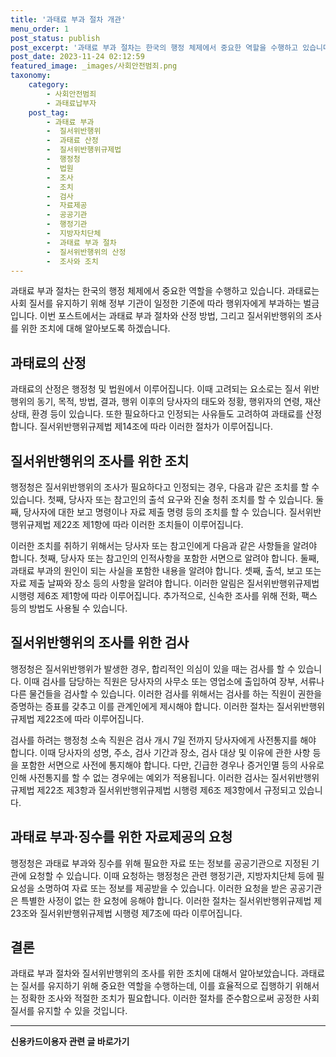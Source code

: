 ```yaml
---
title: '과태료 부과 절차 개관'
menu_order: 1
post_status: publish
post_excerpt: '과태료 부과 절차는 한국의 행정 체제에서 중요한 역할을 수행하고 있습니다. 과태료는 사회 질서를 유지하기 위해 정부 기관이 일정한 기준에 따라 행위자에게 부과하는 벌금입니다. 이번 포스트에서는 과태료 부과 절차와 산정 방법, 그리고 질서위반행위의 조사를 위한 조치에 대해 알아보도록 하겠습니다.'
post_date: 2023-11-24 02:12:59
featured_image: _images/사회안전범죄.png
taxonomy:
    category:
        - 사회안전범죄
        - 과태료납부자
    post_tag:
        - 과태료 부과
        -  질서위반행위
        -  과태료 산정
        -  질서위반행위규제법
        -  행정청
        -  법원
        -  조사
        -  조치
        -  검사
        -  자료제공
        -  공공기관
        -  행정기관
        -  지방자치단체
        -  과태료 부과 절차
        -  질서위반행위의 산정
        -  조사와 조치
---
```



과태료 부과 절차는 한국의 행정 체제에서 중요한 역할을 수행하고 있습니다. 과태료는 사회 질서를 유지하기 위해 정부 기관이 일정한 기준에 따라 행위자에게 부과하는 벌금입니다. 이번 포스트에서는 과태료 부과 절차와 산정 방법, 그리고 질서위반행위의 조사를 위한 조치에 대해 알아보도록 하겠습니다.

## 과태료의 산정

과태료의 산정은 행정청 및 법원에서 이루어집니다. 이때 고려되는 요소로는 질서 위반 행위의 동기, 목적, 방법, 결과, 행위 이후의 당사자의 태도와 정황, 행위자의 연령, 재산 상태, 환경 등이 있습니다. 또한 필요하다고 인정되는 사유들도 고려하여 과태료를 산정합니다. 질서위반행위규제법 제14조에 따라 이러한 절차가 이루어집니다.

## 질서위반행위의 조사를 위한 조치

행정청은 질서위반행위의 조사가 필요하다고 인정되는 경우, 다음과 같은 조치를 할 수 있습니다. 첫째, 당사자 또는 참고인의 출석 요구와 진술 청취 조치를 할 수 있습니다. 둘째, 당사자에 대한 보고 명령이나 자료 제출 명령 등의 조치를 할 수 있습니다. 질서위반행위규제법 제22조 제1항에 따라 이러한 조치들이 이루어집니다.

이러한 조치를 취하기 위해서는 당사자 또는 참고인에게 다음과 같은 사항들을 알려야 합니다. 첫째, 당사자 또는 참고인의 인적사항을 포함한 서면으로 알려야 합니다. 둘째, 과태료 부과의 원인이 되는 사실을 포함한 내용을 알려야 합니다. 셋째, 출석, 보고 또는 자료 제출 날짜와 장소 등의 사항을 알려야 합니다. 이러한 알림은 질서위반행위규제법 시행령 제6조 제1항에 따라 이루어집니다. 추가적으로, 신속한 조사를 위해 전화, 팩스 등의 방법도 사용될 수 있습니다.

## 질서위반행위의 조사를 위한 검사

행정청은 질서위반행위가 발생한 경우, 합리적인 의심이 있을 때는 검사를 할 수 있습니다. 이때 검사를 담당하는 직원은 당사자의 사무소 또는 영업소에 출입하여 장부, 서류나 다른 물건들을 검사할 수 있습니다. 이러한 검사를 위해서는 검사를 하는 직원이 권한을 증명하는 증표를 갖추고 이를 관계인에게 제시해야 합니다. 이러한 절차는 질서위반행위규제법 제22조에 따라 이루어집니다.

검사를 하려는 행정청 소속 직원은 검사 개시 7일 전까지 당사자에게 사전통지를 해야 합니다. 이때 당사자의 성명, 주소, 검사 기간과 장소, 검사 대상 및 이유에 관한 사항 등을 포함한 서면으로 사전에 통지해야 합니다. 다만, 긴급한 경우나 증거인멸 등의 사유로 인해 사전통지를 할 수 없는 경우에는 예외가 적용됩니다. 이러한 검사는 질서위반행위규제법 제22조 제3항과 질서위반행위규제법 시행령 제6조 제3항에서 규정되고 있습니다.

## 과태료 부과·징수를 위한 자료제공의 요청

행정청은 과태료 부과와 징수를 위해 필요한 자료 또는 정보를 공공기관으로 지정된 기관에 요청할 수 있습니다. 이때 요청하는 행정청은 관련 행정기관, 지방자치단체 등에 필요성을 소명하여 자료 또는 정보를 제공받을 수 있습니다. 이러한 요청을 받은 공공기관은 특별한 사정이 없는 한 요청에 응해야 합니다. 이러한 절차는 질서위반행위규제법 제23조와 질서위반행위규제법 시행령 제7조에 따라 이루어집니다.

## 결론

과태료 부과 절차와 질서위반행위의 조사를 위한 조치에 대해서 알아보았습니다. 과태료는 질서를 유지하기 위해 중요한 역할을 수행하는데, 이를 효율적으로 집행하기 위해서는 정확한 조사와 적절한 조치가 필요합니다. 이러한 절차를 준수함으로써 공정한 사회 질서를 유지할 수 있을 것입니다.

<!-- wp:separator -->
<hr class="wp-block-separator has-alpha-channel-opacity"/>
<!-- /wp:separator -->

<!-- wp:group {"backgroundColor":"base","layout":{"type":"constrained"}} -->
<div class="wp-block-group has-base-background-color has-background"><!-- wp:paragraph {"align":"center","fontSize":"medium"} -->
<p class="has-text-align-center has-large-font-size"><strong>신용카드이용자 관련 글 바로가기</strong></p>
<!-- /wp:paragraph -->


<!-- wp:latest-posts
{"categories":[{"id":15350,"count":19,"description":"","link":"https://uknowlaw.com/category/%ec%8b%a0%ec%9a%a9%ec%b9%b4%eb%93%9c%ec%9d%b4%ec%9a%a9%ec%9e%90/","name":"신용카드이용자","slug":"신용카드이용자","taxonomy":"category","parent":0,"meta":[],"_links":{"self":[{"href":"https://uknowlaw.com/wp-json/wp/v2/categories/15350"}],"collection":[{"href":"https://uknowlaw.com/wp-json/wp/v2/categories"}],"about":[{"href":"https://uknowlaw.com/wp-json/wp/v2/taxonomies/category"}],"wp:post_type":[{"href":"https://uknowlaw.com/wp-json/wp/v2/posts?categories=15350"}],"curies":[{"name":"wp","href":"https://api.w.org/{rel}","templated":true}]}}],"postsToShow":100,"excerptLength":28,"postLayout":"grid","columns":2,"featuredImageAlign":"left","featuredImageSizeSlug":"large","fontSize":"small"} /--></div>
<!-- /wp:group -->
